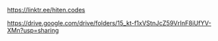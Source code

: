 https://linktr.ee/hiten.codes

https://drive.google.com/drive/folders/15_kt-f1xVStnJcZ59VrInF8iUfYV-XMn?usp=sharing
